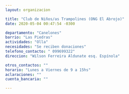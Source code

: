 ```yaml
---
layout: organizacion

title: "Club de Niños/as Trampolines (ONG El Abrojo)"
date: 2020-05-04 00:47:54 -0300

departamento: "Canelones"
barrio: "Las Piedras"
actividades: "Olla"
necesidades: "Se reciben donaciones"
telefono_contacto: " 099699322"
direccion: "Wilson Ferreira Aldunate esq. Espínola"

otros_contactos: ""
horario: "Lunes a Viernes de 9 a 15hs"
aclaraciones: ""
cuenta_bancaria: ""

---
```

